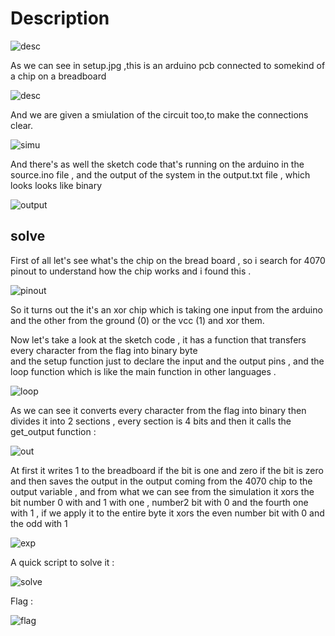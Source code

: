 # Description 
![desc](files/writeup6.png)

As we can see in setup.jpg ,this is an arduino pcb connected to somekind of a chip on a breadboard 

![desc](files/setup.jpg)

And we are given a smiulation of the circuit too,to make the connections clear.

![simu](files/writeup3.png)

And there's as well the sketch code that's running on the arduino in the source.ino file , and the output of the system in the output.txt file , which looks looks like binary  

![output](files/writeup4.png)

## solve
First of all let's see what's the chip on the bread board , so i search for 4070 pinout to understand how the chip works and i found this .

![pinout](files/writeup5.png)

So it turns out the it's an xor chip which is taking one input from the arduino and the other from the ground (0) or the vcc (1) and xor them. 

Now let's take a look at the sketch code , it has a function that transfers every character from the flag into binary byte  
and the setup function just to declare the input and the output pins , and the loop function which is like the main  function in other languages .

![loop](files/writeup7.png)

As we can see it converts every character from the flag into binary then divides it into 2 sections , every section is 4 bits and then it calls the get_output function :

![out](files/writeup2.png)

At first it writes 1 to the breadboard if the bit is one and zero if the bit is zero and then saves the output in the output coming from the 4070 chip to the output variable , and from what we can see from the simulation it xors the bit number 0 with and 1 with one , number2 bit with 0 and the fourth one with 1 , if we apply it to the entire byte it xors the even number bit with 0 and the odd with 1   

![exp](files/writeup8.png)

A quick script to solve it :

![solve](files/writeup0.png)

Flag :

![flag](files/writeup10.png)